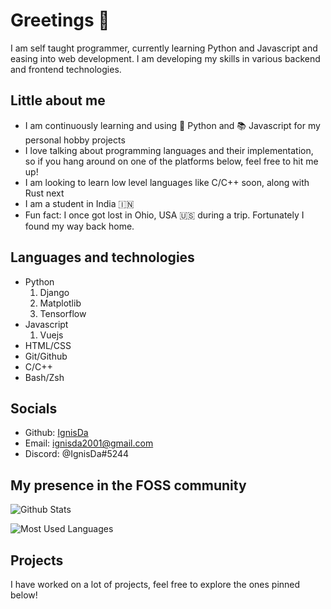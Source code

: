 # Greetings 👋

I am self taught programmer, currently learning Python and Javascript and
easing into web development. I am developing my skills in various backend and
frontend technologies.

## Little about me

- I am continuously learning and using :snake: Python and :books: Javascript for my personal
  hobby projects
- I love talking about programming languages and their implementation, so if
  you hang around on one of the platforms below, feel free to hit me up!
- I am looking to learn low level languages like C/C++ soon, along with Rust
  next
- I am a student in India :india:
- Fun fact: I once got lost in Ohio, USA :us: during a trip. Fortunately I found my
  way back home.

## Languages and technologies

- Python
  1. Django
  2. Matplotlib
  3. Tensorflow
- Javascript
  1. Vuejs
- HTML/CSS
- Git/Github
- C/C++
- Bash/Zsh

## Socials

- Github: [IgnisDa](https://github.com/IgnisDa/)
- Email: ignisda2001@gmail.com
- Discord: @IgnisDa#5244

## My presence in the FOSS community

![Github Stats](https://github-readme-stats.vercel.app/api?username=IgnisDa&count_private=true&theme=dark)

![Most Used Languages](https://github-readme-stats.vercel.app/api/top-langs/?username=IgnisDa&theme=dark)

## Projects

I have worked on a lot of projects, feel free to explore the ones pinned below!
